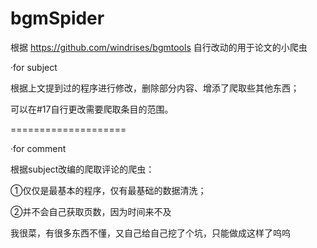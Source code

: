 # bgmSpider

根据 https://github.com/windrises/bgmtools 自行改动的用于论文的小爬虫

·for subject

根据上文提到过的程序进行修改，删除部分内容、增添了爬取些其他东西；

可以在#17自行更改需要爬取条目的范围。

====================

·for comment

根据subject改编的爬取评论的爬虫：

①仅仅是最基本的程序，仅有最基础的数据清洗；

②并不会自己获取页数，因为时间来不及



我很菜，有很多东西不懂，又自己给自己挖了个坑，只能做成这样了呜呜
